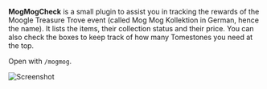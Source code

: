 **MogMogCheck** is a small plugin to assist you in tracking the rewards of the Moogle Treasure Trove event (called Mog Mog Kollektion in German, hence the name). It lists the items, their collection status and their price. You can also check the boxes to keep track of how many Tomestones you need at the top.

Open with `/mogmog`.

![Screenshot](https://github.com/Haselnussbomber/MogMogCheck/assets/96642047/dfc95ad1-aca6-4344-94e0-3b2fc37c026c)

